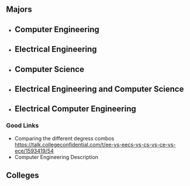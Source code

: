 ```toc
```

## Majors
- Computer Engineering
	- 
- Electrical Engineering
	- 
- Computer Science
	- 
- Electrical Engineering and Computer Science
	- 
- Electrical Computer Engineering
	- 
### Good Links
- Comparing the different degress combos https://talk.collegeconfidential.com/t/ee-vs-eecs-vs-cs-vs-ce-vs-ece/1593419/54
- Computer Engineering Description 
## Colleges